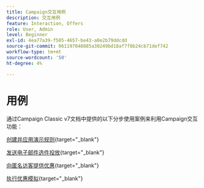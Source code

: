 ```yaml
---
title: Campaign交互用例
description: 交互用例
feature: Interaction, Offers
role: User, Admin
level: Beginner
exl-id: 4ea77a39-f505-4657-be43-a0e2b79ddcdd
source-git-commit: 061197048885a30249bd18af7f8b24cb71def742
workflow-type: tm+mt
source-wordcount: '50'
ht-degree: 4%

---
```


# 用例

通过Campaign Classic v7文档中提供的以下分步使用案例来利用Campaign交互功能：

[创建并应用演示规则](https://experienceleague.adobe.com/docs/campaign-classic/using/managing-offers/case-study/presentation-rules.html){target="_blank"}

[发送电子邮件选件投放](https://experienceleague.adobe.com/docs/campaign-classic/using/managing-offers/case-study/offers-on-an-outbound-channel.html){target="_blank"}

[向匿名访客提供优惠](https://experienceleague.adobe.com/docs/campaign-classic/using/managing-offers/case-study/offers-on-an-outbound-channel.html){target="_blank"}

[执行优惠模拟](https://experienceleague.adobe.com/docs/campaign-classic/using/managing-offers/case-study/offers-on-an-outbound-channel.html){target="_blank"}
